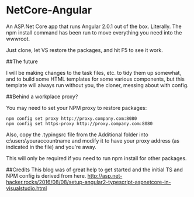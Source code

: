 # NetCore-Angular

An ASP.Net Core app that runs Angular 2.0.1 out of the box. Literally. The npm install command has been run to move everything you need into the wwwroot.

Just clone, let VS restore the packages, and hit F5 to see it work.

##The future

I will be making changes to the task files, etc. to tidy them up somewhat, and to build some HTML templates for some various components, but this template will always run without you, the cloner, messing about with config.

##Behind a workplace proxy?

You may need to set your NPM proxy to restore packages:

```
npm config set proxy http://proxy.company.com:8080
npm config set https-proxy http://proxy.company.com:8080
```

Also, copy the .typingsrc file from the Additional folder into c:\users\youraccountname and modify it to have your proxy address (as indicated in the file) and you're away. 

This will only be required if you need to run npm install for other packages.

##Credits
This blog was of great help to get started and the initial TS and NPM config is derived from here.
http://asp.net-hacker.rocks/2016/08/08/setup-angular2-typescript-aspnetcore-in-visualstudio.html
